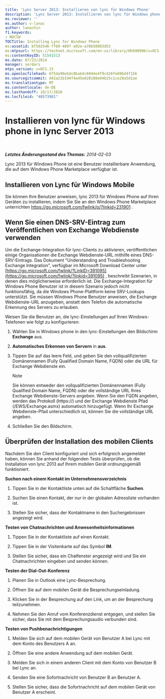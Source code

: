 ```yaml
---
title: 'Lync Server 2013: Installieren von lync für Windows Phone'
description: 'Lync Server 2013: Installieren von lync für Windows phone.'
ms.reviewer: ''
ms.author: v-lanac
author: lanachin
f1.keywords:
- NOCSH
TOCTitle: Installing Lync for Windows Phone
ms:assetid: bf502546-ff69-489f-a92e-a78b58803d53
ms:mtpsurl: https://technet.microsoft.com/en-us/library/Hh690996(v=OCS.15)
ms:contentKeyID: 51541513
ms.date: 07/23/2014
manager: serdars
mtps_version: v=OCS.15
ms.openlocfilehash: 6f5da90a5dc0babdc6944e4f9c426fe896d4f156
ms.sourcegitcommit: d42a21b194f4a45e828188e04b25c1ce28a5d1ae
ms.translationtype: MT
ms.contentlocale: de-DE
ms.lasthandoff: 10/17/2020
ms.locfileid: "48573981"
---
```

# <a name="installing-lync-for-windows-phone-in-lync-server-2013"></a>Installieren von lync für Windows phone in lync Server 2013

<div data-xmlns="http://www.w3.org/1999/xhtml">

<div class="topic" data-xmlns="http://www.w3.org/1999/xhtml" data-msxsl="urn:schemas-microsoft-com:xslt" data-cs="https://msdn.microsoft.com/">

<div data-asp="https://msdn2.microsoft.com/asp">



</div>

<div id="mainSection">

<div id="mainBody">

<span> </span>

_**Letztes Änderungsstand des Themas:** 2014-02-03_

Lync 2013 für Windows Phone ist eine Benutzer installierbare Anwendung, die auf dem Windows Phone Marketplace verfügbar ist.

<div>

## <a name="installing-lync-for-windows-mobile"></a>Installieren von Lync für Windows Mobile

Sie können Ihre Benutzer anweisen, lync 2013 für Windows Phone auf Ihren Geräten zu installieren, indem Sie Sie an den Windows Phone Marketplace unterrichten <https://go.microsoft.com/fwlink/p/?linkid=231901> .

</div>

<div>

## <a name="if-you-use-a-dns-srv-record-to-publish-exchange-web-services"></a>Wenn Sie einen DNS-SRV-Eintrag zum Veröffentlichen von Exchange Webdienste verwenden

Um die Exchange-Integration für lync-Clients zu aktivieren, veröffentlichen einige Organisationen die Exchange Webdienste-URL mithilfe eines DNS-SRV-Eintrags. Das Dokument "Understanding and Troubleshooting Exchange Integration", verfügbar im Microsoft Download Center unter [https://go.microsoft.com/fwlink/?LinkID=391095](https://go.microsoft.com/fwlink/?linkid=391095) , beschreibt Szenarien, in denen dies möglicherweise erforderlich ist. Die Exchange-Integration für Windows Phone Benutzer ist in diesem Szenario jedoch nicht funktionsfähig, da die Windows Phone-Plattform keine SRV-Lookups unterstützt. Sie müssen Windows Phone Benutzer anweisen, die Exchange Webdienste-URL anzugeben, anstatt dem Telefon die automatische Erkennung des Servers zu erlauben.

Weisen Sie die Benutzer an, die lync-Einstellungen auf Ihren Windows-Telefonen wie folgt zu konfigurieren:

1.  Wählen Sie in Windows phone in den lync-Einstellungen den Bildschirm **Exchange** aus.

2.  **Automatisches Erkennen von Servern** in **aus**.

3.  Tippen Sie auf das leere Feld, und geben Sie den vollqualifizierten Domänennamen (Fully Qualified Domain Name, FQDN) oder die URL für Exchange Webdienste ein.
    
    <div>
    

    > [!NOTE]  
    > Sie können entweder den vollqualifizierten Domänennamen (Fully Qualified Domain Name, FQDN) oder die vollständige URL Ihres Exchange Webdienste-Servers angeben. Wenn Sie den FQDN angeben, werden das Protokoll (https://) und der Exchange Webdienste Pfad (/EWS/Exchange.asmx) automatisch hinzugefügt. Wenn Ihr Exchange Webdienste-Pfad unterschiedlich ist, können Sie die vollständige URL angeben.

    
    </div>

4.  Schließen Sie den Bildschirm.

</div>

<div>

## <a name="verifying-mobile-client-installation"></a>Überprüfen der Installation des mobilen Clients

Nachdem Sie den Client konfiguriert und sich erfolgreich angemeldet haben, können Sie anhand der folgenden Tests überprüfen, ob die Installation von lync 2013 auf Ihrem mobilen Gerät ordnungsgemäß funktioniert.

**Suchen nach einem Kontakt im Unternehmensverzeichnis**

1.  Tippen Sie in der Kontaktliste unten auf die Schaltfläche **Suchen**.

2.  Suchen Sie einen Kontakt, der nur in der globalen Adressliste vorhanden ist.

3.  Stellen Sie sicher, dass der Kontaktname in den Suchergebnissen angezeigt wird.

**Testen von Chatnachrichten und Anwesenheitsinformationen**

1.  Tippen Sie in der Kontaktliste auf einen Kontakt.

2.  Tippen Sie in der Visitenkarte auf das Symbol **IM**.

3.  Stellen Sie sicher, dass ein Chatfenster angezeigt wird und Sie ein Chatnachrichten eingeben und senden können.

**Testen der Dial-Out-Konferenz**

1.  Planen Sie in Outlook eine Lync-Besprechung.

2.  Öffnen Sie auf dem mobilen Gerät die Besprechungseinladung.

3.  Klicken Sie in der Besprechung auf den Link, um an der Besprechung teilzunehmen.

4.  Nehmen Sie den Anruf vom Konferenzdienst entgegen, und stellen Sie sicher, dass Sie mit dem Besprechungsaudio verbunden sind.

**Testen von Pushbenachrichtigungen**

1.  Melden Sie sich auf dem mobilen Gerät von Benutzer A bei Lync mit dem Konto des Benutzers A an.

2.  Öffnen Sie eine andere Anwendung auf dem mobilen Gerät.

3.  Melden Sie sich in einem anderen Client mit dem Konto von Benutzer B bei Lync an.

4.  Senden Sie eine Sofortnachricht von Benutzer B an Benutzer A.

5.  Stellen Sie sicher, dass die Sofortnachricht auf dem mobilen Gerät von Benutzer A erscheint.

</div>

</div>

<span> </span>

</div>

</div>

</div>


